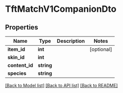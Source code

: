 # TftMatchV1CompanionDto

## Properties
Name | Type | Description | Notes
------------ | ------------- | ------------- | -------------
**item_id** | **int** |  | [optional] 
**skin_id** | **int** |  | 
**content_id** | **string** |  | 
**species** | **string** |  | 

[[Back to Model list]](../README.md#documentation-for-models) [[Back to API list]](../README.md#documentation-for-api-endpoints) [[Back to README]](../README.md)


